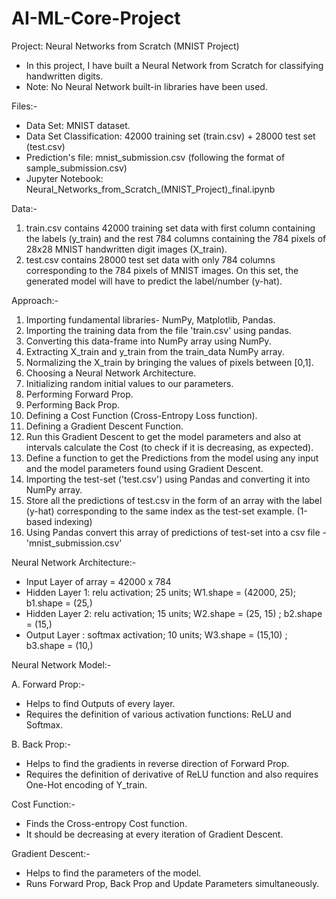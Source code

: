# AI-ML-Core-Project



Project: Neural Networks from Scratch (MNIST Project)

- In this project, I have built a Neural Network from Scratch for classifying handwritten digits.
- Note: No Neural Network built-in libraries have been used.


Files:-

- Data Set: MNIST dataset.
- Data Set Classification: 42000 training set (train.csv) + 28000 test set (test.csv)
- Prediction's file: mnist_submission.csv  (following the format of sample_submission.csv)
- Jupyter Notebook: Neural_Networks_from_Scratch_(MNIST_Project)_final.ipynb


Data:-

1. train.csv contains 42000 training set data with first column containing the labels (y_train) and the rest 784 columns containing the 784 pixels of 28x28 MNIST handwritten digit images (X_train).
2. test.csv  contains 28000 test set data with only 784 columns corresponding to the 784 pixels of MNIST images. On this set, the generated model will have to predict the label/number (y-hat).


Approach:-

1. Importing fundamental libraries- NumPy, Matplotlib, Pandas.
2. Importing the training data from the file 'train.csv' using pandas.
3. Converting this data-frame into NumPy array using NumPy.
4. Extracting X_train and y_train from the train_data NumPy array.
5. Normalizing the X_train by bringing the values of pixels between [0,1].
6. Choosing a Neural Network Architecture.
7. Initializing random initial values to our parameters.
8. Performing Forward Prop.
9. Performing Back Prop.
10. Defining a Cost Function (Cross-Entropy Loss function).
11. Defining a Gradient Descent Function.
12. Run this Gradient Descent to get the model parameters and also at intervals calculate the Cost (to check if it is decreasing, as expected).
13. Define a function to get the Predictions from the model using any input and the model parameters found using Gradient Descent.
14. Importing the test-set ('test.csv') using Pandas and converting it into NumPy array.
15. Store all the predictions of test.csv in the form of an array with the label (y-hat) corresponding to the same index as the test-set example. (1-based indexing)
16. Using Pandas convert this array of predictions of test-set into a csv file - 'mnist_submission.csv'


Neural Network Architecture:-

- Input Layer of array = 42000 x 784
- Hidden Layer 1: relu activation; 25 units; W1.shape = (42000, 25); b1.shape = (25,)
- Hidden Layer 2: relu activation; 15 units; W2.shape = (25, 15) ; b2.shape = (15,)
- Output Layer : softmax activation; 10 units; W3.shape = (15,10) ; b3.shape = (10,)


Neural Network Model:-

  A. Forward Prop:-
  - Helps to find Outputs of every layer.
  - Requires the definition of various activation functions: ReLU and Softmax.

  B. Back Prop:-
  - Helps to find the gradients in reverse direction of Forward Prop.
  - Requires the definition of derivative of ReLU function and also requires One-Hot encoding of Y_train.


Cost Function:-

- Finds the Cross-entropy Cost function.
- It should be decreasing at every iteration of Gradient Descent.


Gradient Descent:-

- Helps to find the parameters of the model.
- Runs Forward Prop, Back Prop and Update Parameters simultaneously.
